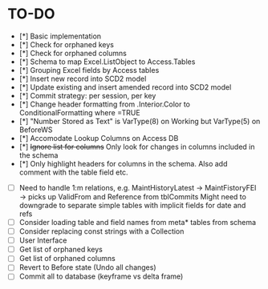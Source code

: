 # TO-DO

- [*] Basic implementation
- [*] Check for orphaned keys
- [*] Check for orphaned columns
- [*] Schema to map Excel.ListObject to Access.Tables
- [*] Grouping Excel fields by Access tables
- [*] Insert new record into SCD2 model
- [*] Update existing and insert amended record into SCD2 model
- [*] Commit strategy: per session, per key
- [*] Change header formatting from .Interior.Color to ConditionalFormatting where =TRUE
- [*] "Number Stored as Text" is VarType(8) on Working but VarType(5) on BeforeWS
- [*] Accomodate Lookup Columns on Access DB
- [*] ~~Ignore list for columns~~ Only look for changes in columns included in the schema
- [*] Only highlight headers for columns in the schema. Also add comment with the table field etc.
- [ ] Need to handle 1:m relations, e.g. MaintHistoryLatest -> MaintFistoryFEI -> picks up ValidFrom and Reference from tblCommits
      Might need to downgrade to separate simple tables with implicit fields for date and refs
- [ ] Consider loading table and field names from meta* tables from schema
- [ ] Consider replacing const strings with a Collection
- [ ] User Interface
- [ ] Get list of orphaned keys
- [ ] Get list of orphaned columns
- [ ] Revert to Before state (Undo all changes)
- [ ] Commit all to database (keyframe vs delta frame)
